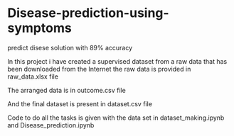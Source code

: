 # Disease-prediction-using-symptoms
predict disese solution with 89% accuracy

In this project i have created a supervised dataset from a raw data that has been downloaded from the Internet
the raw data is provided in raw_data.xlsx file

The arranged data is in outcome.csv file

And the final dataset is present in dataset.csv file

Code to do all the tasks is given with the data set in dataset_making.ipynb and Disease_prediction.ipynb

